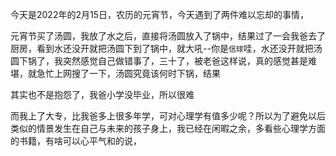 今天是2022年的2月15日，农历的元宵节，今天遇到了两件难以忘却的事情，





元宵节买了汤圆，我放了水之后，直接将汤圆放入了锅中，结果过了一会我爸去了厨房，看到水还没开就把汤圆下到了锅中，就大吼--你是`信球`哇，水还没开就把汤圆下锅了，我突然感觉自己做错事了，三十了，被老爸这样说，真的感觉甚是难堪，就急忙上网搜了一下，汤圆究竟该何时下锅，结果





其实也不是抱怨了，我爸小学没毕业，所以很难

而我上了大专，比我爸多上很多年学，可对心理学有值多少呢？所以为了避免以后类似的情景发生在自己与未来的孩子身上，我已经在闲暇之余，多看些心理学方面的书籍，有啥可以心平气和的说，